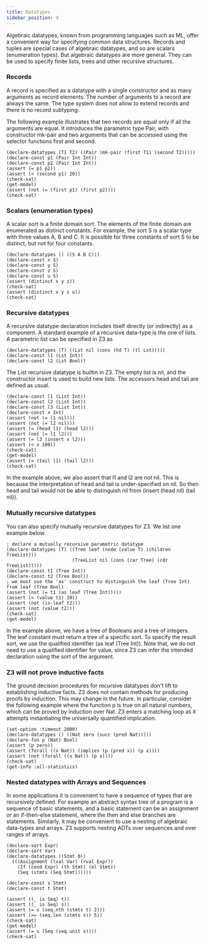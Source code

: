 ```yaml
---
title: Datatypes
sidebar_position: 9 
---
```


Algebraic datatypes, known from programming languages such as ML, offer a convenient way for specifying common data structures. Records and tuples are special cases of algebraic datatypes, and so are scalars (enumeration types). But algebraic datatypes are more general. They can be used to specify finite lists, trees and other recursive structures.

### Records

A record is specified as a datatype with a single constructor and as many arguments as record elements. The number of arguments to a record are always the same. The type system does not allow to extend records and there is no record subtyping.

The following example illustrates that two records are equal only if all the arguments are equal. It introduces the parametric type Pair, with constructor mk-pair and two arguments that can be accessed using the selector functions first and second.

```z3
(declare-datatypes (T1 T2) ((Pair (mk-pair (first T1) (second T2)))))
(declare-const p1 (Pair Int Int))
(declare-const p2 (Pair Int Int))
(assert (= p1 p2))
(assert (< (second p1) 20))
(check-sat)
(get-model)
(assert (not (= (first p1) (first p2))))
(check-sat)
```

### Scalars (enumeration types)

A scalar sort is a finite domain sort. The elements of the finite domain are enumerated as distinct constants. For example, the sort S is a scalar type with three values A, B and C. It is possible for three constants of sort S to be distinct, but not for four constants.

```z3
(declare-datatypes () ((S A B C)))
(declare-const x S)
(declare-const y S)
(declare-const z S)
(declare-const u S)
(assert (distinct x y z))
(check-sat)
(assert (distinct x y z u))
(check-sat)
```

### Recursive datatypes

A recursive datatype declaration includes itself directly (or indirectly) as a component. A standard example of a recursive data-type is the one of lists. A parametric list can be specified in Z3 as

```z3
(declare-datatypes (T) ((Lst nil (cons (hd T) (tl Lst)))))
(declare-const l1 (Lst Int))
(declare-const l2 (Lst Bool))
```

The List recursive datatype is builtin in Z3. The empty list is nil, and the constructor insert is used to build new lists. The accessors head and tail are defined as usual.

```z3 no-build
(declare-const l1 (List Int))
(declare-const l2 (List Int))
(declare-const l3 (List Int))
(declare-const x Int)
(assert (not (= l1 nil)))
(assert (not (= l2 nil)))
(assert (= (head l1) (head l2)))
(assert (not (= l1 l2)))
(assert (= l3 (insert x l2)))
(assert (< x 100))
(check-sat)
(get-model)
(assert (= (tail l1) (tail l2)))
(check-sat)
```

In the example above, we also assert that l1 and l2 are not nil. This is because the interpretation of head and tail is under-specified on nil. So then head and tail would not be able to distinguish nil from (insert (head nil) (tail nil)).

### Mutually recursive datatypes

You can also specify mutually recursive datatypes for Z3. We list one example below.

```z3
; declare a mutually recursive parametric datatype
(declare-datatypes (T) ((Tree leaf (node (value T) (children TreeList)))
                        (TreeList nil (cons (car Tree) (cdr TreeList)))))
(declare-const t1 (Tree Int))
(declare-const t2 (Tree Bool))
; we must use the 'as' construct to distinguish the leaf (Tree Int) from leaf (Tree Bool)
(assert (not (= t1 (as leaf (Tree Int)))))
(assert (< (value t1) 20))
(assert (not (is-leaf t2)))
(assert (not (value t2)))
(check-sat)
(get-model)
```

In the example above, we have a tree of Booleans and a tree of integers. The leaf constant must return a tree of a specific sort. To specify the result sort, we use the qualified identifier (as leaf (Tree Int)). Note that, we do not need to use a qualified identifier for value, since Z3 can infer the intended declaration using the sort of the argument.

### Z3 will not prove inductive facts

The ground decision procedures for recursive datatypes don't lift to establishing inductive facts. Z3 does not contain methods for producing proofs by induction. This may change in the future. In particular, consider the following example where the function p is true on all natural numbers, which can be proved by induction over Nat. Z3 enters a matching loop as it attempts instantiating the universally quantified implication.

```z3
(set-option :timeout 2000)
(declare-datatypes () ((Nat zero (succ (pred Nat)))))
(declare-fun p (Nat) Bool)
(assert (p zero))
(assert (forall ((x Nat)) (implies (p (pred x)) (p x))))
(assert (not (forall ((x Nat)) (p x))))
(check-sat)
(get-info :all-statistics)
```

### Nested datatypes with Arrays and Sequences

In some applications it is convenient to have a sequence of types that are 
recursively defined. For example an abstract syntax tree of a program is a sequence of 
basic statements, and a basic statement can be an assignment or an if-then-else statement,
where the then and else branches are statements. Similarly, it may be convenient to use
a nesting of algebraic data-types and arrays. Z3 supports nesting ADTs over sequences and over
ranges of arrays.

```z3
(declare-sort Expr)
(declare-sort Var)
(declare-datatypes ((Stmt 0)) 
  (((Assignment (lval Var) (rval Expr)) 
    (If (cond Expr) (th Stmt) (el Stmt)) 
    (Seq (stmts (Seq Stmt))))))

(declare-const s Stmt)
(declare-const t Stmt)

(assert ((_ is Seq) t))
(assert ((_ is Seq) s))
(assert (= s (seq.nth (stmts t) 2)))
(assert (>= (seq.len (stmts s)) 5))
(check-sat)
(get-model)
(assert (= s (Seq (seq.unit s))))
(check-sat)
```